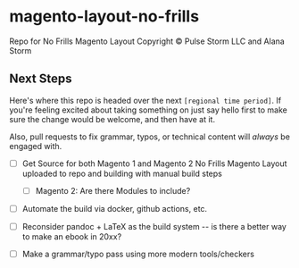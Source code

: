# magento-layout-no-frills

Repo for No Frills Magento Layout Copyright © Pulse Storm LLC and Alana Storm

## Next Steps

Here's where this repo is headed over the next `[regional time period]`.  If you're feeling excited about taking something on just say hello first to make sure the change would be welcome, and then have at it.

Also, pull requests to fix grammar, typos, or technical content will _always_ be engaged with.

- [ ] Get Source for both Magento 1 and Magento 2 No Frills Magento Layout uploaded to repo and building with manual build steps
    - [ ] Magento 2: Are there Modules to include?
- [ ] Automate the build via docker, github actions, etc.
- [ ] Reconsider pandoc + LaTeX as the build system -- is there a better way to make an ebook in 20xx?
- [ ] Make a grammar/typo pass using more modern tools/checkers


